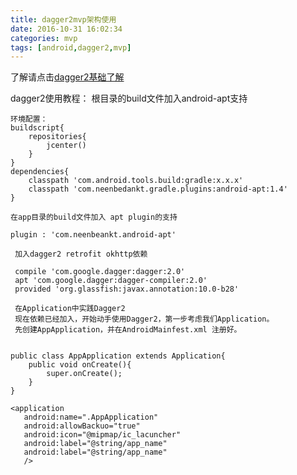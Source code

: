 ```yaml
---
title: dagger2mvp架构使用
date: 2016-10-31 16:02:34
categories: mvp
tags: [android,dagger2,mvp]
---
```


了解请点击[dagger2基础了解][1]
    
dagger2使用教程：
    根目录的build文件加入android-apt支持

    环境配置：
    buildscript{
        repositories{
            jcenter()
        }
    }
    dependencies{
        classpath 'com.android.tools.build:gradle:x.x.x'
        classpath 'com.neenbedankt.gradle.plugins:android-apt:1.4'
    }
    
    在app目录的build文件加入 apt plugin的支持
    
    plugin : 'com.neenbeankt.android-apt'
     
     加入dagger2 retrofit okhttp依赖
     
     compile 'com.google.dagger:dagger:2.0'
     apt 'com.google.dagger:dagger-compiler:2.0'
     provided 'org.glassfish:javax.annotation:10.0-b28'
     
     在Application中实践Dagger2
     现在依赖已经加入，开始动手使用Dagger2，第一步考虑我们Application。
     先创建AppApplication，并在AndroidMainfest.xml 注册好。
 

    public class AppApplication extends Application{
        public void onCreate(){
            super.onCreate();
        }
    }
    
    <application
       android:name=".AppApplication"
       android:allowBackuo="true"
       android:icon="@mipmap/ic_lacuncher"
       android:label="@string/app_name"
       android:label="@string/app_name"
       />

     
     

  [1]: http://www.jcodecraeer.com/a/anzhuokaifa/androidkaifa/2015/0519/2892.html